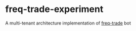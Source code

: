 # freq-trade-experiment
A multi-tenant architecture implementation of [freq-trade](https://github.com/freqtrade/freqtrade) bot
